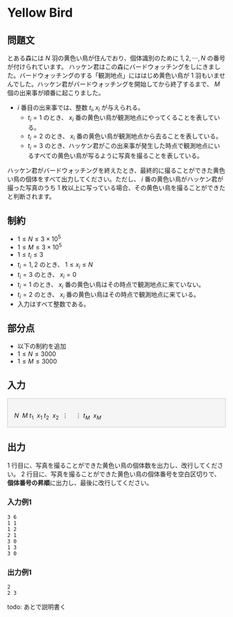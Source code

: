 # Yellow Bird

## 問題文

とある森には $N$ 羽の黄色い鳥が住んでおり、個体識別のために $1,2,\cdots,N$ の番号が付けられています。
ハッケン君はこの森にバードウォッチングをしにきました。バードウォッチングのする「観測地点」にははじめ黄色い鳥が $1$ 羽もいませんでした。ハッケン君がバードウォッチングを開始してから終了するまで、 $M$ 個の出来事が順番に起こりました。

- $i$ 番目の出来事では、整数 $t_i, x_i$ が与えられる。
    - $t_i = 1$ のとき、 $x_i$ 番の黄色い鳥が観測地点にやってくることを表している。
    - $t_i = 2$ のとき、 $x_i$ 番の黄色い鳥が観測地点から去ることを表している。
    - $t_i = 3$ のとき、ハッケン君がこの出来事が発生した時点で観測地点にいるすべての黄色い鳥が写るように写真を撮ることを表している。

ハッケン君がバードウォッチングを終えたとき、最終的に撮ることができた黄色い鳥の個体をすべて出力してください。ただし、 $i$ 番の黄色い鳥がハッケン君が撮った写真のうち $1$ 枚以上に写っている場合、その黄色い鳥を撮ることができたと判断されます。

## 制約
- $1 \le N \le 3 \times 10^5$
- $1 \le M \le 3 \times 10^5$
- $1 \le t_i \le 3$
- $t_i = 1, 2$ のとき、 $1 \le x_i \le N$
- $t_i = 3$ のとき、 $x_i = 0$
- $t_i = 1$ のとき、 $x_i$ 番の黄色い鳥はその時点で観測地点に来ていない。
- $t_i = 2$ のとき、 $x_i$ 番の黄色い鳥はその時点で観測地点に来ている。
- 入力はすべて整数である。

## 部分点

- 以下の制約を追加
- $1 \le N \le 3000$
- $1 \le M \le 3000$

## 入力
<div style="background: #f5f5f5; border: 1px #ccc solid; 2px 3px 0 #ddd; font-size: 100%; padding: 16px 0 0 15px;">
    
$N \ \ M$
$t_1 \ \ x_1$
$t_2 \ \ x_2$
$\ \vdots \quad \vdots$
$t_M \ \ x_M$

</div>

## 出力
$1$ 行目に、写真を撮ることができた黄色い鳥の個体数を出力し、改行してください。
$2$ 行目に、写真を撮ることができた黄色い鳥の個体番号を空白区切りで、**個体番号の昇順**に出力し、最後に改行してください。

### 入力例1
```
3 6
1 1
1 2
2 1
3 0
1 3
3 0
```

### 出力例1
```
2
2 3
```

todo: あとで説明書く